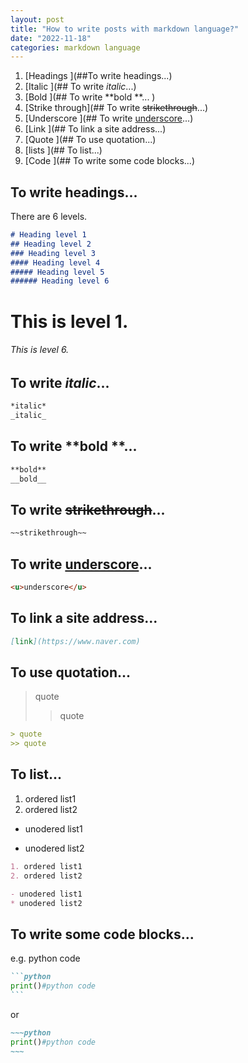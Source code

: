 ```yaml
---
layout: post
title: "How to write posts with markdown language?"
date: "2022-11-18"
categories: markdown language
---
```


1. [Headings ](##To write headings...)
2. [Italic ](## To write *italic*...)
3. [Bold ](## To write **bold **... )
4. [Strike through](## To write ~~strikethrough~~...)
5. [Underscore ](## To write <u>underscore</u>...)
6. [Link ](## To link a site address...)
7. [Quote ](## To use quotation...)
8. [lists ](## To list...)
9. [Code ](## To write some code blocks...)


## To write headings...

There are 6 levels.

~~~md
# Heading level 1
## Heading level 2
### Heading level 3
#### Heading level 4
##### Heading level 5
###### Heading level 6
~~~
# This is level 1.
###### This is level 6.

## To write *italic*...

~~~md
*italic*
_italic_
~~~

## To write **bold **...

~~~md
**bold**
__bold__
~~~

## To write ~~strikethrough~~...

~~~md
~~strikethrough~~
~~~

## To write <u>underscore</u>...

~~~md
<u>underscore</u>
~~~

## To link a site address...

~~~md
[link](https://www.naver.com)
~~~

## To use quotation...

> quote
>> quote

~~~md
> quote
>> quote
~~~


## To list...
1. ordered list1
2. ordered list2

- unodered list1
* unodered list2

~~~md
1. ordered list1
2. ordered list2

- unodered list1
* unodered list2
~~~

## To write some code blocks...

e.g. python code
~~~md
```python
print()#python code
```
~~~
or 
```md
~~~python
print()#python code
~~~
```